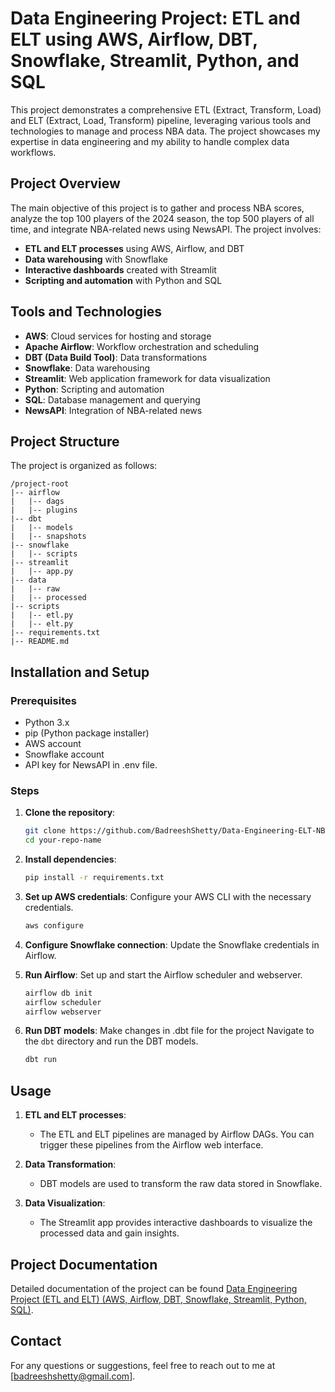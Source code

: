 # Data Engineering Project: ETL and ELT using AWS, Airflow, DBT, Snowflake, Streamlit, Python, and SQL

This project demonstrates a comprehensive ETL (Extract, Transform, Load) and ELT (Extract, Load, Transform) pipeline, leveraging various tools and technologies to manage and process NBA data. The project showcases my expertise in data engineering and my ability to handle complex data workflows.

## Project Overview

The main objective of this project is to gather and process NBA scores, analyze the top 100 players of the 2024 season, the top 500 players of all time, and integrate NBA-related news using NewsAPI. The project involves:

- **ETL and ELT processes** using AWS, Airflow, and DBT
- **Data warehousing** with Snowflake
- **Interactive dashboards** created with Streamlit
- **Scripting and automation** with Python and SQL

## Tools and Technologies

- **AWS**: Cloud services for hosting and storage
- **Apache Airflow**: Workflow orchestration and scheduling
- **DBT (Data Build Tool)**: Data transformations
- **Snowflake**: Data warehousing
- **Streamlit**: Web application framework for data visualization
- **Python**: Scripting and automation
- **SQL**: Database management and querying
- **NewsAPI**: Integration of NBA-related news

## Project Structure

The project is organized as follows:

```
/project-root
|-- airflow
|   |-- dags
|   |-- plugins
|-- dbt
|   |-- models
|   |-- snapshots
|-- snowflake
|   |-- scripts
|-- streamlit
|   |-- app.py
|-- data
|   |-- raw
|   |-- processed
|-- scripts
|   |-- etl.py
|   |-- elt.py
|-- requirements.txt
|-- README.md
```

## Installation and Setup

### Prerequisites

- Python 3.x
- pip (Python package installer)
- AWS account
- Snowflake account
- API key for NewsAPI in .env file.

### Steps

1. **Clone the repository**:
    ```sh
    git clone https://github.com/BadreeshShetty/Data-Engineering-ELT-NBA-New-Stats
    cd your-repo-name
    ```

2. **Install dependencies**:
    ```sh
    pip install -r requirements.txt
    ```

3. **Set up AWS credentials**:
    Configure your AWS CLI with the necessary credentials.
    ```sh
    aws configure
    ```

4. **Configure Snowflake connection**:
    Update the Snowflake credentials in Airflow.

5. **Run Airflow**:
    Set up and start the Airflow scheduler and webserver.
    ```sh
    airflow db init
    airflow scheduler
    airflow webserver
    ```

6. **Run DBT models**:
    Make changes in .dbt file for the project
    Navigate to the `dbt` directory and run the DBT models.
    ```sh
    dbt run
    ```


## Usage

1. **ETL and ELT processes**:
    - The ETL and ELT pipelines are managed by Airflow DAGs. You can trigger these pipelines from the Airflow web interface.

2. **Data Transformation**:
    - DBT models are used to transform the raw data stored in Snowflake.

3. **Data Visualization**:
    - The Streamlit app provides interactive dashboards to visualize the processed data and gain insights.

## Project Documentation

Detailed documentation of the project can be found [Data Engineering Project (ETL and ELT) (AWS, Airflow, DBT, Snowflake, Streamlit, Python, SQL)](https://grape-liquid-f37.notion.site/Data-Engineering-Project-ETL-and-ELT-AWS-Airflow-DBT-Snowflake-Streamlit-Python-SQL-14525b307afe4438bda2274903725ab5).

## Contact

For any questions or suggestions, feel free to reach out to me at [badreeshshetty@gmail.com].
